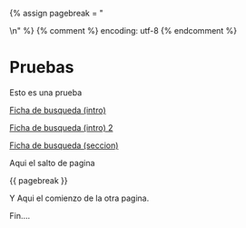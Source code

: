 {% assign pagebreak = "<div style="page-break-after: always"></div>\n" %}
{% comment %} encoding: utf-8 {% endcomment %}

# Pruebas

Esto es una prueba

[Ficha de busqueda (intro)](ficha_de_busqueda/introduccion.md)

<a href="ficha_de_busqueda/introduccion.md">Ficha de busqueda (intro) 2</a>

[Ficha de busqueda (seccion)](ficha_de_busqueda/_seccion.md)

Aqui el salto de pagina

{{ pagebreak }}

Y Aqui el comienzo de la otra pagina.

Fin....
